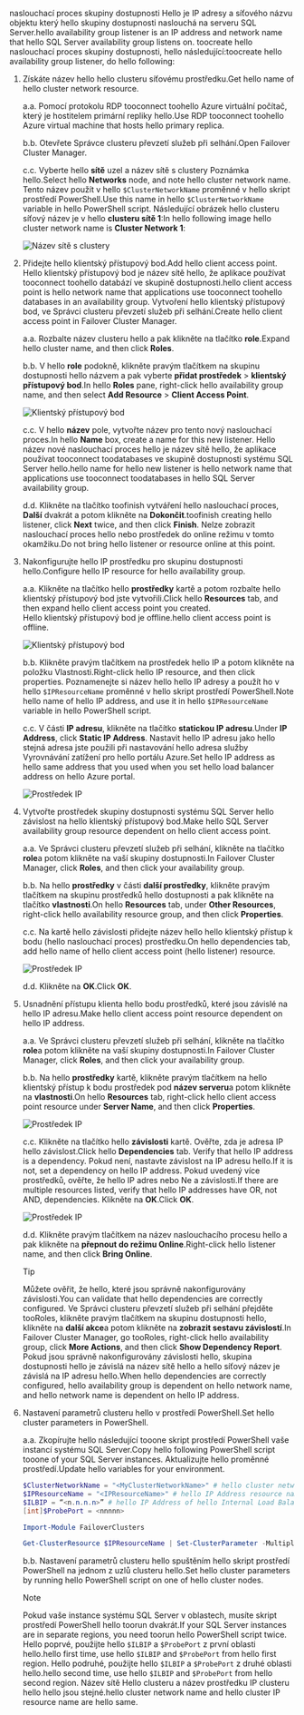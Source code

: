 <span data-ttu-id="2798f-101">naslouchací proces skupiny dostupnosti Hello je IP adresy a síťového názvu objektu který hello skupiny dostupnosti naslouchá na serveru SQL Server.</span><span class="sxs-lookup"><span data-stu-id="2798f-101">hello availability group listener is an IP address and network name that hello SQL Server availability group listens on.</span></span> <span data-ttu-id="2798f-102">toocreate hello naslouchací proces skupiny dostupnosti, hello následující:</span><span class="sxs-lookup"><span data-stu-id="2798f-102">toocreate hello availability group listener, do hello following:</span></span>

1. <span data-ttu-id="2798f-103"><a name="getnet"></a>Získáte název hello hello clusteru síťovému prostředku.</span><span class="sxs-lookup"><span data-stu-id="2798f-103"><a name="getnet"></a>Get hello name of hello cluster network resource.</span></span>

    <span data-ttu-id="2798f-104">a.</span><span class="sxs-lookup"><span data-stu-id="2798f-104">a.</span></span> <span data-ttu-id="2798f-105">Pomocí protokolu RDP tooconnect toohello Azure virtuální počítač, který je hostitelem primární repliky hello.</span><span class="sxs-lookup"><span data-stu-id="2798f-105">Use RDP tooconnect toohello Azure virtual machine that hosts hello primary replica.</span></span> 

    <span data-ttu-id="2798f-106">b.</span><span class="sxs-lookup"><span data-stu-id="2798f-106">b.</span></span> <span data-ttu-id="2798f-107">Otevřete Správce clusteru převzetí služeb při selhání.</span><span class="sxs-lookup"><span data-stu-id="2798f-107">Open Failover Cluster Manager.</span></span>

    <span data-ttu-id="2798f-108">c.</span><span class="sxs-lookup"><span data-stu-id="2798f-108">c.</span></span> <span data-ttu-id="2798f-109">Vyberte hello **sítě** uzel a název sítě s clustery Poznámka hello.</span><span class="sxs-lookup"><span data-stu-id="2798f-109">Select hello **Networks** node, and note hello cluster network name.</span></span> <span data-ttu-id="2798f-110">Tento název použít v hello `$ClusterNetworkName` proměnné v hello skript prostředí PowerShell.</span><span class="sxs-lookup"><span data-stu-id="2798f-110">Use this name in hello `$ClusterNetworkName` variable in hello PowerShell script.</span></span> <span data-ttu-id="2798f-111">Následující obrázek hello clusteru síťový název je v hello **clusteru sítě 1**:</span><span class="sxs-lookup"><span data-stu-id="2798f-111">In hello following image hello cluster network name is **Cluster Network 1**:</span></span>

   ![Název sítě s clustery](./media/virtual-machines-ag-listener-configure/90-clusternetworkname.png)

2. <span data-ttu-id="2798f-113"><a name="addcap"></a>Přidejte hello klientský přístupový bod.</span><span class="sxs-lookup"><span data-stu-id="2798f-113"><a name="addcap"></a>Add hello client access point.</span></span>  
    <span data-ttu-id="2798f-114">Hello klientský přístupový bod je název sítě hello, že aplikace používat tooconnect toohello databází ve skupině dostupnosti.</span><span class="sxs-lookup"><span data-stu-id="2798f-114">hello client access point is hello network name that applications use tooconnect toohello databases in an availability group.</span></span> <span data-ttu-id="2798f-115">Vytvoření hello klientský přístupový bod, ve Správci clusteru převzetí služeb při selhání.</span><span class="sxs-lookup"><span data-stu-id="2798f-115">Create hello client access point in Failover Cluster Manager.</span></span>

    <span data-ttu-id="2798f-116">a.</span><span class="sxs-lookup"><span data-stu-id="2798f-116">a.</span></span> <span data-ttu-id="2798f-117">Rozbalte název clusteru hello a pak klikněte na tlačítko **role**.</span><span class="sxs-lookup"><span data-stu-id="2798f-117">Expand hello cluster name, and then click **Roles**.</span></span>

    <span data-ttu-id="2798f-118">b.</span><span class="sxs-lookup"><span data-stu-id="2798f-118">b.</span></span> <span data-ttu-id="2798f-119">V hello **role** podokně, klikněte pravým tlačítkem na skupinu dostupnosti hello názvem a pak vyberte **přidat prostředek** > **klientský přístupový bod**.</span><span class="sxs-lookup"><span data-stu-id="2798f-119">In hello **Roles** pane, right-click hello availability group name, and then select **Add Resource** > **Client Access Point**.</span></span>

   ![Klientský přístupový bod](./media/virtual-machines-ag-listener-configure/92-addclientaccesspoint.png)

    <span data-ttu-id="2798f-121">c.</span><span class="sxs-lookup"><span data-stu-id="2798f-121">c.</span></span> <span data-ttu-id="2798f-122">V hello **název** pole, vytvořte název pro tento nový naslouchací proces.</span><span class="sxs-lookup"><span data-stu-id="2798f-122">In hello **Name** box, create a name for this new listener.</span></span> 
   <span data-ttu-id="2798f-123">Hello název nové naslouchací proces hello je název sítě hello, že aplikace používat tooconnect toodatabases ve skupině dostupnosti systému SQL Server hello.</span><span class="sxs-lookup"><span data-stu-id="2798f-123">hello name for hello new listener is hello network name that applications use tooconnect toodatabases in hello SQL Server availability group.</span></span>
   
    <span data-ttu-id="2798f-124">d.</span><span class="sxs-lookup"><span data-stu-id="2798f-124">d.</span></span> <span data-ttu-id="2798f-125">Klikněte na tlačítko toofinish vytváření hello naslouchací proces, **Další** dvakrát a potom klikněte na **Dokončit**.</span><span class="sxs-lookup"><span data-stu-id="2798f-125">toofinish creating hello listener, click **Next** twice, and then click **Finish**.</span></span> <span data-ttu-id="2798f-126">Nelze zobrazit naslouchací proces hello nebo prostředek do online režimu v tomto okamžiku.</span><span class="sxs-lookup"><span data-stu-id="2798f-126">Do not bring hello listener or resource online at this point.</span></span>

3. <span data-ttu-id="2798f-127"><a name="congroup"></a>Nakonfigurujte hello IP prostředku pro skupinu dostupnosti hello.</span><span class="sxs-lookup"><span data-stu-id="2798f-127"><a name="congroup"></a>Configure hello IP resource for hello availability group.</span></span>

    <span data-ttu-id="2798f-128">a.</span><span class="sxs-lookup"><span data-stu-id="2798f-128">a.</span></span> <span data-ttu-id="2798f-129">Klikněte na tlačítko hello **prostředky** kartě a potom rozbalte hello klientský přístupový bod jste vytvořili.</span><span class="sxs-lookup"><span data-stu-id="2798f-129">Click hello **Resources** tab, and then expand hello client access point you created.</span></span>  
    <span data-ttu-id="2798f-130">Hello klientský přístupový bod je offline.</span><span class="sxs-lookup"><span data-stu-id="2798f-130">hello client access point is offline.</span></span>

   ![Klientský přístupový bod](./media/virtual-machines-ag-listener-configure/94-newclientaccesspoint.png) 

    <span data-ttu-id="2798f-132">b.</span><span class="sxs-lookup"><span data-stu-id="2798f-132">b.</span></span> <span data-ttu-id="2798f-133">Klikněte pravým tlačítkem na prostředek hello IP a potom klikněte na položku Vlastnosti.</span><span class="sxs-lookup"><span data-stu-id="2798f-133">Right-click hello IP resource, and then click properties.</span></span> <span data-ttu-id="2798f-134">Poznamenejte si název hello hello IP adresy a použít ho v hello `$IPResourceName` proměnné v hello skript prostředí PowerShell.</span><span class="sxs-lookup"><span data-stu-id="2798f-134">Note hello name of hello IP address, and use it in hello `$IPResourceName` variable in hello PowerShell script.</span></span>

    <span data-ttu-id="2798f-135">c.</span><span class="sxs-lookup"><span data-stu-id="2798f-135">c.</span></span> <span data-ttu-id="2798f-136">V části **IP adresu**, klikněte na tlačítko **statickou IP adresu**.</span><span class="sxs-lookup"><span data-stu-id="2798f-136">Under **IP Address**, click **Static IP Address**.</span></span> <span data-ttu-id="2798f-137">Nastavit hello IP adresu jako hello stejná adresa jste použili při nastavování hello adresa služby Vyrovnávání zatížení pro hello portálu Azure.</span><span class="sxs-lookup"><span data-stu-id="2798f-137">Set hello IP address as hello same address that you used when you set hello load balancer address on hello Azure portal.</span></span>

   ![Prostředek IP](./media/virtual-machines-ag-listener-configure/96-ipresource.png) 

    <!-----------------------I don't see this option on server 2016
    1. Disable NetBIOS for this address and click **OK**. Repeat this step for each IP resource if your solution spans multiple Azure VNets. 
    ------------------------->

4. <span data-ttu-id="2798f-139"><a name = "dependencyGroup"></a>Vytvořte prostředek skupiny dostupnosti systému SQL Server hello závislost na hello klientský přístupový bod.</span><span class="sxs-lookup"><span data-stu-id="2798f-139"><a name = "dependencyGroup"></a>Make hello SQL Server availability group resource dependent on hello client access point.</span></span>

    <span data-ttu-id="2798f-140">a.</span><span class="sxs-lookup"><span data-stu-id="2798f-140">a.</span></span> <span data-ttu-id="2798f-141">Ve Správci clusteru převzetí služeb při selhání, klikněte na tlačítko **role**a potom klikněte na vaší skupiny dostupnosti.</span><span class="sxs-lookup"><span data-stu-id="2798f-141">In Failover Cluster Manager, click **Roles**, and then click your availability group.</span></span>

    <span data-ttu-id="2798f-142">b.</span><span class="sxs-lookup"><span data-stu-id="2798f-142">b.</span></span> <span data-ttu-id="2798f-143">Na hello **prostředky** v části **další prostředky**, klikněte pravým tlačítkem na skupinu prostředků hello dostupnosti a pak klikněte na tlačítko **vlastnosti**.</span><span class="sxs-lookup"><span data-stu-id="2798f-143">On hello **Resources** tab, under **Other Resources**, right-click hello availability resource group, and then click **Properties**.</span></span> 

    <span data-ttu-id="2798f-144">c.</span><span class="sxs-lookup"><span data-stu-id="2798f-144">c.</span></span> <span data-ttu-id="2798f-145">Na kartě hello závislosti přidejte název hello hello klientský přístup k bodu (hello naslouchací proces) prostředku.</span><span class="sxs-lookup"><span data-stu-id="2798f-145">On hello dependencies tab, add hello name of hello client access point (hello listener) resource.</span></span>

   ![Prostředek IP](./media/virtual-machines-ag-listener-configure/97-propertiesdependencies.png) 

    <span data-ttu-id="2798f-147">d.</span><span class="sxs-lookup"><span data-stu-id="2798f-147">d.</span></span> <span data-ttu-id="2798f-148">Klikněte na **OK**.</span><span class="sxs-lookup"><span data-stu-id="2798f-148">Click **OK**.</span></span>

5. <span data-ttu-id="2798f-149"><a name="listname"></a>Usnadnění přístupu klienta hello bodu prostředků, které jsou závislé na hello IP adresu.</span><span class="sxs-lookup"><span data-stu-id="2798f-149"><a name="listname"></a>Make hello client access point resource dependent on hello IP address.</span></span>

    <span data-ttu-id="2798f-150">a.</span><span class="sxs-lookup"><span data-stu-id="2798f-150">a.</span></span> <span data-ttu-id="2798f-151">Ve Správci clusteru převzetí služeb při selhání, klikněte na tlačítko **role**a potom klikněte na vaší skupiny dostupnosti.</span><span class="sxs-lookup"><span data-stu-id="2798f-151">In Failover Cluster Manager, click **Roles**, and then click your availability group.</span></span> 

    <span data-ttu-id="2798f-152">b.</span><span class="sxs-lookup"><span data-stu-id="2798f-152">b.</span></span> <span data-ttu-id="2798f-153">Na hello **prostředky** kartě, klikněte pravým tlačítkem na hello klientský přístup k bodu prostředek pod **název serveru**a potom klikněte na **vlastnosti**.</span><span class="sxs-lookup"><span data-stu-id="2798f-153">On hello **Resources** tab, right-click hello client access point resource under **Server Name**, and then click **Properties**.</span></span> 

   ![Prostředek IP](./media/virtual-machines-ag-listener-configure/98-dependencies.png) 

    <span data-ttu-id="2798f-155">c.</span><span class="sxs-lookup"><span data-stu-id="2798f-155">c.</span></span> <span data-ttu-id="2798f-156">Klikněte na tlačítko hello **závislosti** kartě. Ověřte, zda je adresa IP hello závislost.</span><span class="sxs-lookup"><span data-stu-id="2798f-156">Click hello **Dependencies** tab. Verify that hello IP address is a dependency.</span></span> <span data-ttu-id="2798f-157">Pokud není, nastavte závislost na IP adresu hello.</span><span class="sxs-lookup"><span data-stu-id="2798f-157">If it is not, set a dependency on hello IP address.</span></span> <span data-ttu-id="2798f-158">Pokud uvedený více prostředků, ověřte, že hello IP adres nebo Ne a závislosti.</span><span class="sxs-lookup"><span data-stu-id="2798f-158">If there are multiple resources listed, verify that hello IP addresses have OR, not AND, dependencies.</span></span> <span data-ttu-id="2798f-159">Klikněte na **OK**.</span><span class="sxs-lookup"><span data-stu-id="2798f-159">Click **OK**.</span></span> 

   ![Prostředek IP](./media/virtual-machines-ag-listener-configure/98-propertiesdependencies.png) 

    <span data-ttu-id="2798f-161">d.</span><span class="sxs-lookup"><span data-stu-id="2798f-161">d.</span></span> <span data-ttu-id="2798f-162">Klikněte pravým tlačítkem na název naslouchacího procesu hello a pak klikněte na **přepnout do režimu Online**.</span><span class="sxs-lookup"><span data-stu-id="2798f-162">Right-click hello listener name, and then click **Bring Online**.</span></span> 

    >[!TIP]
    ><span data-ttu-id="2798f-163">Můžete ověřit, že hello, které jsou správně nakonfigurovány závislosti.</span><span class="sxs-lookup"><span data-stu-id="2798f-163">You can validate that hello dependencies are correctly configured.</span></span> <span data-ttu-id="2798f-164">Ve Správci clusteru převzetí služeb při selhání přejděte tooRoles, klikněte pravým tlačítkem na skupinu dostupnosti hello, klikněte na **další akce**a potom klikněte na **zobrazit sestavu závislostí**.</span><span class="sxs-lookup"><span data-stu-id="2798f-164">In Failover Cluster Manager, go tooRoles, right-click hello availability group, click **More Actions**, and then click  **Show Dependency Report**.</span></span> <span data-ttu-id="2798f-165">Pokud jsou správně nakonfigurovány závislosti hello, skupina dostupnosti hello je závislá na název sítě hello a hello síťový název je závislá na IP adresu hello.</span><span class="sxs-lookup"><span data-stu-id="2798f-165">When hello dependencies are correctly configured, hello availability group is dependent on hello network name, and hello network name is dependent on hello IP address.</span></span> 


6. <span data-ttu-id="2798f-166"><a name="setparam"></a>Nastavení parametrů clusteru hello v prostředí PowerShell.</span><span class="sxs-lookup"><span data-stu-id="2798f-166"><a name="setparam"></a>Set hello cluster parameters in PowerShell.</span></span>
    
    <span data-ttu-id="2798f-167">a.</span><span class="sxs-lookup"><span data-stu-id="2798f-167">a.</span></span> <span data-ttu-id="2798f-168">Zkopírujte hello následující tooone skript prostředí PowerShell vaše instancí systému SQL Server.</span><span class="sxs-lookup"><span data-stu-id="2798f-168">Copy hello following PowerShell script tooone of your SQL Server instances.</span></span> <span data-ttu-id="2798f-169">Aktualizujte hello proměnné prostředí.</span><span class="sxs-lookup"><span data-stu-id="2798f-169">Update hello variables for your environment.</span></span>     
    
    ```PowerShell
    $ClusterNetworkName = "<MyClusterNetworkName>" # hello cluster network name (Use Get-ClusterNetwork on Windows Server 2012 of higher toofind hello name)
    $IPResourceName = "<IPResourceName>" # hello IP Address resource name
    $ILBIP = “<n.n.n.n>” # hello IP Address of hello Internal Load Balancer (ILB). This is hello static IP address for hello load balancer you configured in hello Azure portal.
    [int]$ProbePort = <nnnnn>
    
    Import-Module FailoverClusters
    
    Get-ClusterResource $IPResourceName | Set-ClusterParameter -Multiple @{"Address"="$ILBIP";"ProbePort"=$ProbePort;"SubnetMask"="255.255.255.255";"Network"="$ClusterNetworkName";"EnableDhcp"=0}
    ```

    <span data-ttu-id="2798f-170">b.</span><span class="sxs-lookup"><span data-stu-id="2798f-170">b.</span></span> <span data-ttu-id="2798f-171">Nastavení parametrů clusteru hello spuštěním hello skript prostředí PowerShell na jednom z uzlů clusteru hello.</span><span class="sxs-lookup"><span data-stu-id="2798f-171">Set hello cluster parameters by running hello PowerShell script on one of hello cluster nodes.</span></span>  

    > [!NOTE]
    > <span data-ttu-id="2798f-172">Pokud vaše instance systému SQL Server v oblastech, musíte skript prostředí PowerShell hello toorun dvakrát.</span><span class="sxs-lookup"><span data-stu-id="2798f-172">If your SQL Server instances are in separate regions, you need toorun hello PowerShell script twice.</span></span> <span data-ttu-id="2798f-173">Hello poprvé, použijte hello `$ILBIP` a `$ProbePort` z první oblasti hello.</span><span class="sxs-lookup"><span data-stu-id="2798f-173">hello first time, use hello `$ILBIP` and `$ProbePort` from hello first region.</span></span> <span data-ttu-id="2798f-174">Hello podruhé, použijte hello `$ILBIP` a `$ProbePort` z druhé oblasti hello.</span><span class="sxs-lookup"><span data-stu-id="2798f-174">hello second time, use hello `$ILBIP` and `$ProbePort` from hello second region.</span></span> <span data-ttu-id="2798f-175">Název sítě Hello clusteru a název prostředku IP clusteru hello hello jsou stejné.</span><span class="sxs-lookup"><span data-stu-id="2798f-175">hello cluster network name and hello cluster IP resource name are hello same.</span></span> 

